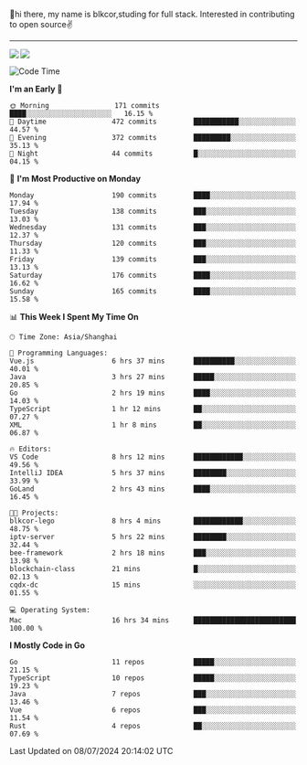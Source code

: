 👋hi there, my name is blkcor,studing for full stack.
Interested in contributing to open source✌️

<hr/>

![](https://github-readme-stats.vercel.app/api?username=blkcor)
<a href="https://github.com/blkcor/github-readme-stats">
    <img align="left" src="https://github-readme-stats.vercel.app/api/top-langs/?username=blkcor&hide=jupyter%20notebook,shaderlab,tex,c%23&langs_count=9" />
</a>


<!--START_SECTION:waka-->
![Code Time](http://img.shields.io/badge/Code%20Time-1%2C152%20hrs%2023%20mins-blue)

**I'm an Early 🐤** 

```text
🌞 Morning                171 commits         ████░░░░░░░░░░░░░░░░░░░░░   16.15 % 
🌆 Daytime                472 commits         ███████████░░░░░░░░░░░░░░   44.57 % 
🌃 Evening                372 commits         █████████░░░░░░░░░░░░░░░░   35.13 % 
🌙 Night                  44 commits          █░░░░░░░░░░░░░░░░░░░░░░░░   04.15 % 
```
📅 **I'm Most Productive on Monday** 

```text
Monday                   190 commits         ████░░░░░░░░░░░░░░░░░░░░░   17.94 % 
Tuesday                  138 commits         ███░░░░░░░░░░░░░░░░░░░░░░   13.03 % 
Wednesday                131 commits         ███░░░░░░░░░░░░░░░░░░░░░░   12.37 % 
Thursday                 120 commits         ███░░░░░░░░░░░░░░░░░░░░░░   11.33 % 
Friday                   139 commits         ███░░░░░░░░░░░░░░░░░░░░░░   13.13 % 
Saturday                 176 commits         ████░░░░░░░░░░░░░░░░░░░░░   16.62 % 
Sunday                   165 commits         ████░░░░░░░░░░░░░░░░░░░░░   15.58 % 
```


📊 **This Week I Spent My Time On** 

```text
🕑︎ Time Zone: Asia/Shanghai

💬 Programming Languages: 
Vue.js                   6 hrs 37 mins       ██████████░░░░░░░░░░░░░░░   40.01 % 
Java                     3 hrs 27 mins       █████░░░░░░░░░░░░░░░░░░░░   20.85 % 
Go                       2 hrs 19 mins       ████░░░░░░░░░░░░░░░░░░░░░   14.03 % 
TypeScript               1 hr 12 mins        ██░░░░░░░░░░░░░░░░░░░░░░░   07.27 % 
XML                      1 hr 8 mins         ██░░░░░░░░░░░░░░░░░░░░░░░   06.87 % 

🔥 Editors: 
VS Code                  8 hrs 12 mins       ████████████░░░░░░░░░░░░░   49.56 % 
IntelliJ IDEA            5 hrs 37 mins       ████████░░░░░░░░░░░░░░░░░   33.99 % 
GoLand                   2 hrs 43 mins       ████░░░░░░░░░░░░░░░░░░░░░   16.45 % 

🐱‍💻 Projects: 
blkcor-lego              8 hrs 4 mins        ████████████░░░░░░░░░░░░░   48.75 % 
iptv-server              5 hrs 22 mins       ████████░░░░░░░░░░░░░░░░░   32.44 % 
bee-framework            2 hrs 18 mins       ███░░░░░░░░░░░░░░░░░░░░░░   13.98 % 
blockchain-class         21 mins             █░░░░░░░░░░░░░░░░░░░░░░░░   02.13 % 
cqdx-dc                  15 mins             ░░░░░░░░░░░░░░░░░░░░░░░░░   01.55 % 

💻 Operating System: 
Mac                      16 hrs 34 mins      █████████████████████████   100.00 % 
```

**I Mostly Code in Go** 

```text
Go                       11 repos            █████░░░░░░░░░░░░░░░░░░░░   21.15 % 
TypeScript               10 repos            █████░░░░░░░░░░░░░░░░░░░░   19.23 % 
Java                     7 repos             ███░░░░░░░░░░░░░░░░░░░░░░   13.46 % 
Vue                      6 repos             ███░░░░░░░░░░░░░░░░░░░░░░   11.54 % 
Rust                     4 repos             ██░░░░░░░░░░░░░░░░░░░░░░░   07.69 % 
```




 Last Updated on 08/07/2024 20:14:02 UTC
<!--END_SECTION:waka-->


